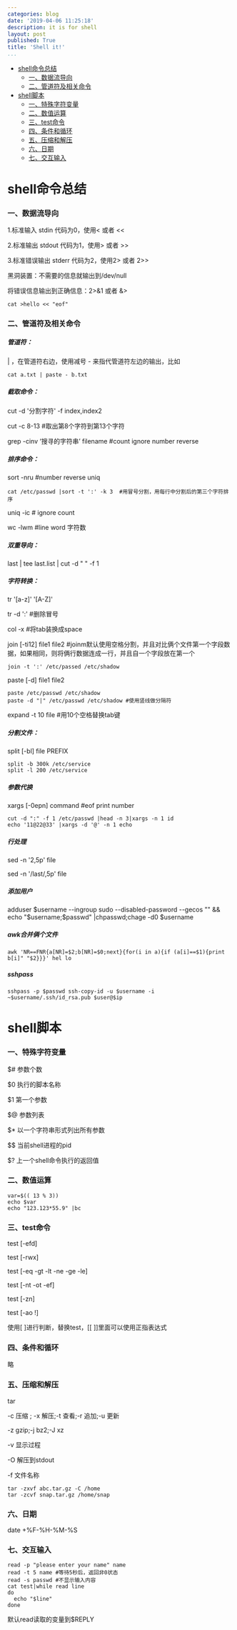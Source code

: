 ```yaml
---
categories: blog
date: '2019-04-06 11:25:18'
description: it is for shell
layout: post
published: True
title: 'Shell it!'
...
```


-   [shell命令总结](#shell命令总结)
    -   [一、数据流导向](#一数据流导向)
    -   [二、管道符及相关命令](#二管道符及相关命令)
-   [shell脚本](#shell脚本)
    -   [一、特殊字符变量](#一特殊字符变量)
    -   [二、数值运算](#二数值运算)
    -   [三、test命令](#三test命令)
    -   [四、条件和循环](#四条件和循环)
    -   [五、压缩和解压](#五压缩和解压)
    -   [六、日期](#六日期)
    -   [七、交互输入](#七交互输入)

shell命令总结
=============

### 一、数据流导向

1.标准输入 stdin 代码为0，使用&lt; 或者 &lt;&lt;

2.标准输出 stdout 代码为1，使用&gt; 或者 &gt;&gt;

3.标准错误输出 stderr 代码为2，使用2&gt; 或者 2&gt;&gt;

黑洞装置：不需要的信息就输出到/dev/null

将错误信息输出到正确信息：2&gt;&1 或者 &&gt;

``` {.shell}
cat >hello << "eof"
```

### 二、管道符及相关命令

##### 管道符：

| ，在管道符右边，使用减号 - 来指代管道符左边的输出，比如

``` {.shell}
cat a.txt | paste - b.txt
```

##### 截取命令：

cut -d '分割字符' -f index,index2

cut -c 8-13 \#取出第8个字符到第13个字符

grep -cinv ‘搜寻的字符串’ filename \#count ignore number reverse

##### 排序命令：

sort -nru \#number reverse uniq

``` {.shell}
cat /etc/passwd |sort -t ':' -k 3  #用冒号分割，用每行中分割后的第三个字符排序
```

uniq -ic \# ignore count

wc -lwm \#line word 字符数

##### 双重导向：

last \| tee last.list  \| cut -d " " -f 1

##### 字符转换：

tr '\[a-z\]' '\[A-Z\]'

tr -d ':' \#删除冒号

col -x \#将tab装换成space

join \[-ti12\] file1 file2 \#joinm默认使用空格分割，并且对比俩个文件第一个字段数据，如果相同，则将俩行数据连成一行，并且自一个字段放在第一个

``` {.shell}
join -t ':' /etc/passed /etc/shadow
```

paste \[-d\] file1 file2

``` {.shell}
paste /etc/passwd /etc/shadow
paste -d "|" /etc/passwd /etc/shadow #使用竖线做分隔符
```

expand -t 10 file \#用10个空格替换tab键

##### 分割文件：

split \[-bl\] file PREFIX

``` {.shell}
split -b 300k /etc/service
split -l 200 /etc/service
```

##### 参数代换

xargs \[-0epn\] command \#eof print number

``` {.shell}
cut -d ":" -f 1 /etc/passwd |head -n 3|xargs -n 1 id
echo '11@22@33' |xargs -d '@' -n 1 echo
```

##### 行处理

sed -n '2,5p' file

sed -n '/last/,5p' file

##### 添加用户

adduser $username --ingroup sudo --disabled-password --gecos "" && echo "$username;$passwd" |chpasswd;chage -d0  $username

##### awk合并俩个文件

`awk 'NR==FNR{a[NR]=$2;b[NR]=$0;next}{for(i in a){if (a[i]==$1){print b[i]" "$2}}}' hel lo`

##### sshpass

`sshpass -p $passwd ssh-copy-id -u $username -i ~$username/.ssh/id_rsa.pub $user@$ip`

shell脚本
=========

### 一、特殊字符变量

\$\# 参数个数

\$0 执行的脚本名称

\$1 第一个参数

\$@ 参数列表

\$\* 以一个字符串形式列出所有参数

\$\$ 当前shell进程的pid

\$? 上一个shell命令执行的返回值

### 二、数值运算

``` {.shell}
var=$(( 13 % 3))
echo $var
echo "123.123*55.9" |bc
```

### 三、test命令

test \[-efd\]

test \[-rwx\]

test \[-eq -gt -lt -ne -ge -le\]

test \[-nt -ot -ef\]

test \[-zn\]

test \[-ao !\]

使用\[ \]进行判断，替换test，\[\[ \]\]里面可以使用正指表达式

### 四、条件和循环

略

### 五、压缩和解压

tar

-c 压缩 ; -x 解压;-t 查看;-r 追加;-u 更新

-z gzip;-j bz2;-J xz

-v 显示过程

-O 解压到stdout

-f 文件名称

``` {.shell}
tar -zxvf abc.tar.gz -C /home
tar -zcvf snap.tar.gz /home/snap
```

### 六、日期

date +%F-%H-%M-%S

### 七、交互输入

``` {.shell}
read -p "please enter your name" name
read -t 5 name #等待5秒后，返回非0状态
read -s passwd #不显示输入内容
cat test|while read line
do
  echo "$line"
done
```

默认read读取的变量到\$REPLY
